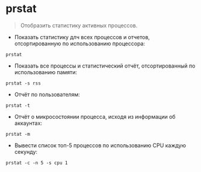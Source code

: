 # prstat

> Отобразить статистику активных процессов.

- Показать статистику длч всех процессов и отчетов, отсортированную по использованию процессора:

`prstat`

- Показать все процессы и статистический отчёт, отсортированный по использованию памяти:

`prstat -s rss`

- Отчёт по пользователям:

`prstat -t`

- Отчёт о микросостоянии процесса, исходя из информации об аккаунтах:

`prstat -m`

- Вывести список топ-5 процессов по использованию CPU каждую секунду:

`prstat -c -n 5 -s cpu 1`
